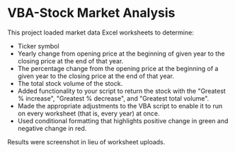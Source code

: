 # VBA-Stock Market Analysis

This project loaded market data Excel worksheets to determine:

* Ticker symbol
* Yearly change from opening price at the beginning of given year to the closing price at the end of that year.
* The percentage change from the opening price at the beginning of a given year to the closing price at the end of that year.
* The total stock volume of the stock.
* Added functionality to your script to return the stock with the "Greatest % increase", "Greatest % decrease", and "Greatest total volume". 
* Made the appropriate adjustments to the VBA script to enable it to run on every worksheet (that is, every year) at once.
* Used conditional formatting that highlights positive change in green and negative change in red.

Results were screenshot in lieu of worksheet uploads.
